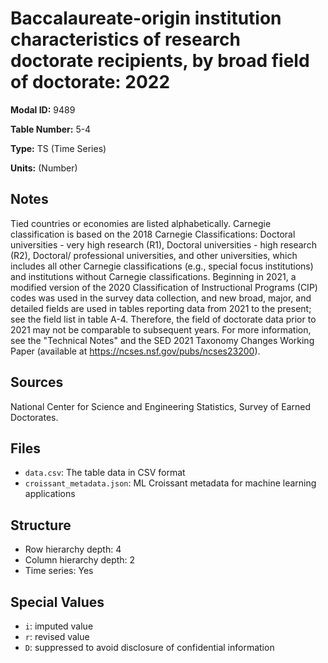 # Baccalaureate-origin institution characteristics of research doctorate recipients, by broad field of doctorate: 2022

**Modal ID:** 9489

**Table Number:** 5-4

**Type:** TS (Time Series)

**Units:** (Number)

## Notes

Tied countries or economies are listed alphabetically. Carnegie classification is based on the 2018 Carnegie Classifications: Doctoral universities - very high research (R1), Doctoral universities - high research (R2), Doctoral/ professional universities, and other universities, which includes all other Carnegie classifications (e.g., special focus institutions) and institutions without Carnegie classifications. Beginning in 2021, a modified version of the 2020 Classification of Instructional Programs (CIP) codes was used in the survey data collection, and new broad, major, and detailed fields are used in tables reporting data from 2021 to the present; see the field list in table A-4. Therefore, the field of doctorate data prior to 2021 may not be comparable to subsequent years. For more information, see the "Technical Notes" and the SED 2021 Taxonomy Changes Working Paper (available at https://ncses.nsf.gov/pubs/ncses23200).

## Sources

National Center for Science and Engineering Statistics, Survey of Earned Doctorates.

## Files

- `data.csv`: The table data in CSV format
- `croissant_metadata.json`: ML Croissant metadata for machine learning applications

## Structure

- Row hierarchy depth: 4
- Column hierarchy depth: 2
- Time series: Yes

## Special Values

- `i`: imputed value
- `r`: revised value
- `D`: suppressed to avoid disclosure of confidential information
